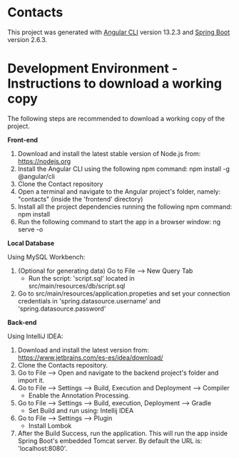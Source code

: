 # Contacts

This project was generated with [Angular CLI](https://github.com/angular/angular-cli) version 13.2.3 and [Spring Boot](https://github.com/spring-projects/spring-boot) version 2.6.3.

# Development Environment - Instructions to download a working copy

The following steps are recommended to download a working copy of the project.

**Front-end**

1. Download and install the latest stable version of Node.js from: https://nodejs.org
1. Install the Angular CLI using the following npm command: npm install -g @angular/cli
1. Clone the Contact repository
1. Open a terminal and navigate to the Angular project's folder, namely: "contacts" (inside the 'frontend' directory)
1. Install all the project dependencies running the following npm command: npm install
1. Run the following command to start the app in a browser window: ng serve -o

**Local Database**

Using MySQL Workbench:
1. (Optional for generating data) Go to File --> New Query Tab
    * Run the script: 'script.sql' located in src/main/resources/db/script.sql
1. Go to src/main/resources/application.propeties and set your connection credentials in 'spring.datasource.username' and 'spring.datasource.password'

**Back-end**

Using IntelliJ IDEA:
1. Download and install the latest version from: https://www.jetbrains.com/es-es/idea/download/
1. Clone the Contacts repository.
1. Go to File --> Open and navigate to the backend project's folder and import it.
1. Go to File --> Settings --> Build, Execution and Deployment --> Compiler
    *  Enable the Annotation Processing.
1. Go to File --> Settings --> Build, execution, Deployment --> Gradle
    * Set Build and run using: Intellij IDEA
1. Go to File --> Settings --> Plugin
    * Install Lombok
1. After the Build Success, run the application. This will run the app inside Spring Boot's embedded Tomcat server. By default the URL is: 'localhost:8080'.


